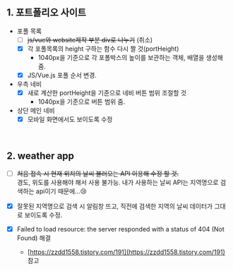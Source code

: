 ## 1. 포트폴리오 사이트
- 포폴 목록    
  - [ ] ~~js/vue와 website제작 부분 div로 나누기~~   (취소)    
  - [x] 각 포폴목록의 height 구하는 함수 다시 짤 것(portHeight)
    - 1040px을 기준으로 각 포폴박스의 높이를 보관하는 객체, 배열을 생성해줌.
  - [x] JS/Vue.js 포폴 순서 변경.
  
- 우측 네비
  - [x] 새로 계산한 portHeight을 기준으로 네비 버튼 범위 조절할 것
    - 1040px을 기준으로 버튼 범위 줌.
  
- 상단 메인 네비
  - [x] 모바일 화면에서도 보이도록 수정

<br/>

## 2. weather app
  - [ ] ~~처음 접속 시 현재 위치의 날씨 불러오는 API 이용해 수정 할 것.~~    
    경도, 위도를 사용해야 해서 사용 불가능. 내가 사용하는 날씨 API는 지역명으로 검색하는 api이기 때문에...😢  
    
  - [x] 잘못된 지역명으로 검색 시 알림창 뜨고, 직전에 검색한 지역의 날씨 데이터가 그대로 보이도록 수정.
  
  - [x] Failed to load resource: the server responded with a status of 404 (Not Found) 해결
     - [https://zzdd1558.tistory.com/191](https://zzdd1558.tistory.com/191) 참고
